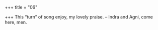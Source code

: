 +++
title = "06"

+++
This “turn” of song enjoy, my lovely praise.
– Indra and Agni, come here, men.